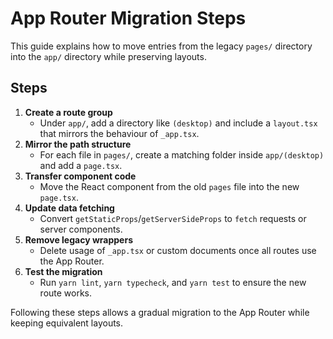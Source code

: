 # App Router Migration Steps

This guide explains how to move entries from the legacy `pages/` directory into the `app/` directory while preserving layouts.

## Steps

1. **Create a route group**
   - Under `app/`, add a directory like `(desktop)` and include a `layout.tsx` that mirrors the behaviour of `_app.tsx`.
2. **Mirror the path structure**
   - For each file in `pages/`, create a matching folder inside `app/(desktop)` and add a `page.tsx`.
3. **Transfer component code**
   - Move the React component from the old `pages` file into the new `page.tsx`.
4. **Update data fetching**
   - Convert `getStaticProps`/`getServerSideProps` to `fetch` requests or server components.
5. **Remove legacy wrappers**
   - Delete usage of `_app.tsx` or custom documents once all routes use the App Router.
6. **Test the migration**
   - Run `yarn lint`, `yarn typecheck`, and `yarn test` to ensure the new route works.

Following these steps allows a gradual migration to the App Router while keeping equivalent layouts.
